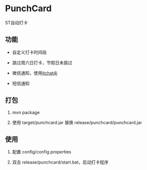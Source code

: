 # PunchCard

ST自动打卡

## 功能

- 自定义打卡时间段

- 跳过周六日打卡，节假日未跳过

- 微信通知，使用[itchat4j](https://github.com/yaphone/itchat4j)

- 短信通知

## 打包

1. mvn package

2. 使用 target/punchcard.jar 替换 release/punchcard/punchcard.jar

## 使用

1. 配置 config/config.properties

2. 双击 release/punchcard/start.bat，启动打卡程序
